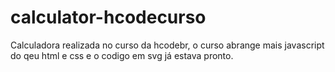 # calculator-hcodecurso
Calculadora realizada no curso da hcodebr, o curso abrange mais javascript do qeu html e css e o codigo em svg já estava pronto.
